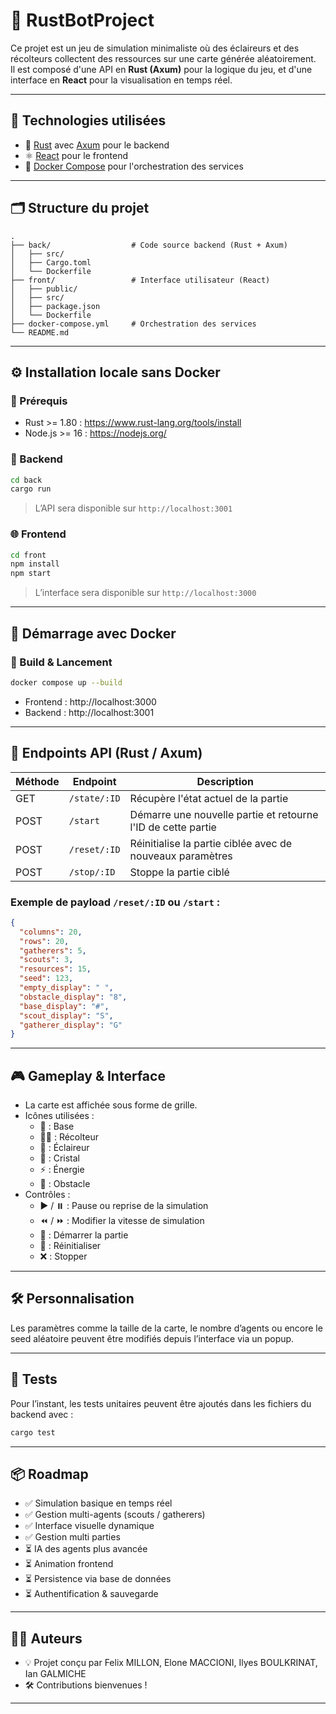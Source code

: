 # 🚀 RustBotProject
  
Ce projet est un jeu de simulation minimaliste où des éclaireurs et des récolteurs collectent des ressources sur une carte générée aléatoirement.  
Il est composé d'une API en **Rust (Axum)** pour la logique du jeu, et d'une interface en **React** pour la visualisation en temps réel.  
  
---  
  
## 🧱 Technologies utilisées  
  
- 🦀 [Rust](https://www.rust-lang.org/) avec [Axum](https://docs.rs/axum/latest/axum/) pour le backend  
- ⚛️ [React](https://reactjs.org/) pour le frontend  
- 🐳 [Docker Compose](https://docs.docker.com/compose/) pour l'orchestration des services  
  
---  
  
## 🗂️ Structure du projet  
  
```
.
├── back/                  # Code source backend (Rust + Axum)
│   ├── src/
│   ├── Cargo.toml
│   └── Dockerfile
├── front/                 # Interface utilisateur (React)
│   ├── public/
│   ├── src/
│   ├── package.json
│   └── Dockerfile
├── docker-compose.yml     # Orchestration des services
└── README.md
```  
  
---  
  
## ⚙️ Installation locale sans Docker  
  
### 🧪 Prérequis  
  
- Rust >= 1.80 : https://www.rust-lang.org/tools/install  
- Node.js >= 16 : https://nodejs.org/
  
### 🔧 Backend
  
```bash
cd back
cargo run
```  
  
> L’API sera disponible sur `http://localhost:3001`  
  
### 🌐 Frontend  
  
```bash
cd front
npm install
npm start
```  
  
> L’interface sera disponible sur `http://localhost:3000`  
  
---  
  
## 🐳 Démarrage avec Docker  
  
### 🧱 Build & Lancement  
  
```bash
docker compose up --build
```  
  
- Frontend : http://localhost:3000  
- Backend : http://localhost:3001  
  
---  
  
## 📡 Endpoints API (Rust / Axum)  
  
| Méthode | Endpoint     | Description                                                           |
|---------|--------------|-----------------------------------------------------------------------|
| GET     | `/state/:ID` | Récupère l'état actuel de la partie                                   |
| POST    | `/start`     | Démarre une nouvelle partie et retourne l'ID de cette partie          |
| POST    | `/reset/:ID` | Réinitialise la partie ciblée avec de nouveaux paramètres             |
| POST    | `/stop/:ID`  | Stoppe la partie ciblé                                                |
  
### Exemple de payload `/reset/:ID` ou `/start` :  
  
```json
{
  "columns": 20,
  "rows": 20,
  "gatherers": 5,
  "scouts": 3,
  "resources": 15,
  "seed": 123,
  "empty_display": " ",
  "obstacle_display": "8",
  "base_display": "#",
  "scout_display": "S",
  "gatherer_display": "G"
}
```  
  
---  
  
## 🎮 Gameplay & Interface  
  
- La carte est affichée sous forme de grille.  
- Icônes utilisées :  
  - 🏰 : Base  
  - 👨‍🌾 : Récolteur  
  - 🤖 : Éclaireur  
  - 💎 : Cristal  
  - ⚡️ : Énergie  
  - 🌳 : Obstacle  
- Contrôles :  
  - ▶️ / ⏸️ : Pause ou reprise de la simulation  
  - ⏪ / ⏩ : Modifier la vitesse de simulation  
  - 🚀 : Démarrer la partie  
  - 🔄 : Réinitialiser  
  - ❌ : Stopper  
  
---  
  
## 🛠️ Personnalisation  
  
Les paramètres comme la taille de la carte, le nombre d’agents ou encore le seed aléatoire peuvent être modifiés depuis l’interface via un popup.  
  
---  
  
## 🧪 Tests  
  
Pour l’instant, les tests unitaires peuvent être ajoutés dans les fichiers du backend avec :  
  
```bash
cargo test
```  
  
---  
  
## 📦 Roadmap  
  
- ✅ Simulation basique en temps réel  
- ✅ Gestion multi-agents (scouts / gatherers)  
- ✅ Interface visuelle dynamique  
- ✅ Gestion multi parties  
- ⏳ IA des agents plus avancée  
- ⏳ Animation frontend  
- ⏳ Persistence via base de données  
- ⏳ Authentification & sauvegarde  
  
---  
  
## 🧑‍💻 Auteurs  
  
- 💡 Projet conçu par Felix MILLON, Elone MACCIONI, Ilyes BOULKRINAT, Ian GALMICHE
- 🛠️ Contributions bienvenues !  
  
---  
